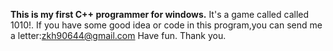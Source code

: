 **This is my first C++ programmer for windows.**
It's a game called called 1010!.
If you have some good idea or code in this program,you can send me a letter:zkh90644@gmail.com
Have fun.
Thank you.